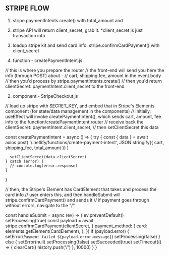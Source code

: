 ## STRIPE FLOW
1. stripe.paymentIntents.create() with total_amount and 
2. stripe API will return client_secret, grab it. *client_secret is just transaction info  
3. loadup stripe kit and send card info: stripe.confirmCardPayment() with client_secret 




1. function - createPaymentIntent.js 

// this is where you prepare the router 
// the front-end will send you here the info (through POST) about - 
// cart, shipping fee, amount in the event.body 
// then you'd process by stripe.paymentIntents.create() 
// then you'd return clientSecret: paymentIntent.client_secret to the front-end 

2. component - StripeCheckout.js 

// load up stripe with SECRET_KEY, and embed that in Stripe's Elements component (for state/data management in the components) 
// initially, useEffect will invoke createPaymentIntent(), which sends cart, amount, fee info to the function/createPaymentIntent.router 
// receive back the clientSecret: paymentIntent.client_secret, 
// then setClientSecret this data 

  const createPaymentIntent = async () => {
    try {
      const { data } = await axios.post(
        '/.netlify/functions/create-payment-intent',
        JSON.stringify({ cart, shipping_fee, total_amount })
      )

      setClientSecret(data.clientSecret)
    } catch (error) {
      // console.log(error.response)
    }
  }
  
// then, the Stripe's Element has CardElement that takes and process the card info
// user enters this, and then handleSubmit will stripe.confirmCardPayment() and sends it 
// if payment goes through without errors, navigate to the "/" 

  const handleSubmit = async (ev) => {
    ev.preventDefault()
    setProcessing(true)
    const payload = await stripe.confirmCardPayment(clientSecret, {
      payment_method: {
        card: elements.getElement(CardElement),
      },
    })
    if (payload.error) {
      setError(`Payment failed ${payload.error.message}`)
      setProcessing(false)
    } else {
      setError(null)
      setProcessing(false)
      setSucceeded(true)
      setTimeout(() => {
        clearCart()
        history.push('/')
      }, 10000)
    }
  }















